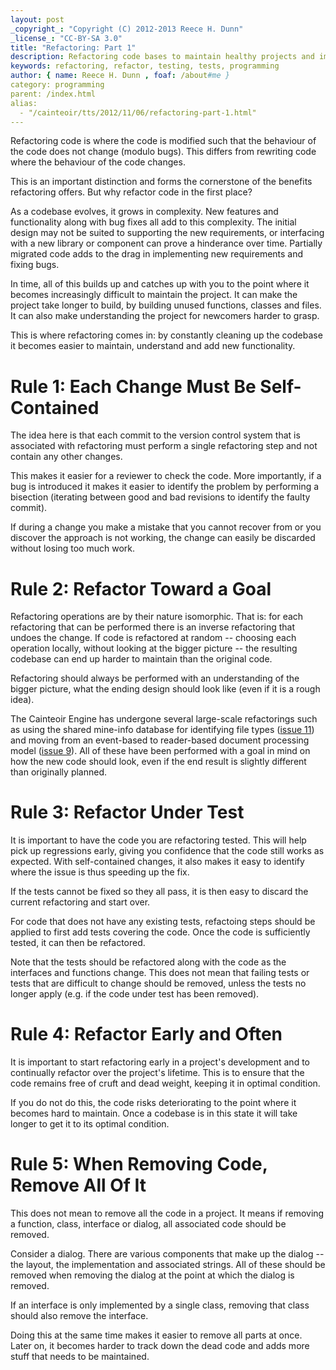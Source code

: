 ```yaml
---
layout: post
_copyright_: "Copyright (C) 2012-2013 Reece H. Dunn"
_license_: "CC-BY-SA 3.0"
title: "Refactoring: Part 1"
description: Refactoring code bases to maintain healthy projects and implementing new features.
keywords: refactoring, refactor, testing, tests, programming
author: { name: Reece H. Dunn , foaf: /about#me }
category: programming
parent: /index.html
alias:
  - "/cainteoir/tts/2012/11/06/refactoring-part-1.html"
---
```


Refactoring code is where the code is modified such that the behaviour of the
code does not change (modulo bugs). This differs from rewriting code where the
behaviour of the code changes.

This is an important distinction and forms the cornerstone of the benefits
refactoring offers. But why refactor code in the first place?

As a codebase evolves, it grows in complexity. New features and functionality
along with bug fixes all add to this complexity. The initial design may not
be suited to supporting the new requirements, or interfacing with a new
library or component can prove a hinderance over time. Partially migrated
code adds to the drag in implementing new requirements and fixing bugs.

In time, all of this builds up and catches up with you to the point where
it becomes increasingly difficult to maintain the project. It can make
the project take longer to build, by building unused functions, classes
and files. It can also make understanding the project for newcomers harder
to grasp.

This is where refactoring comes in: by constantly cleaning up the codebase
it becomes easier to maintain, understand and add new functionality.

# Rule 1: Each Change Must Be Self-Contained

The idea here is that each commit to the version control system that is
associated with refactoring must perform a single refactoring step and
not contain any other changes.

This makes it easier for a reviewer to check the code. More importantly,
if a bug is introduced it makes it easier to identify the problem by
performing a bisection (iterating between good and bad revisions to
identify the faulty commit).

If during a change you make a mistake that you cannot recover from or
you discover the approach is not working, the change can easily be
discarded without losing too much work.

# Rule 2: Refactor Toward a Goal

Refactoring operations are by their nature isomorphic. That is: for each
refactoring that can be performed there is an inverse refactoring that
undoes the change. If code is refactored at random -- choosing each
operation locally, without looking at the bigger picture -- the resulting
codebase can end up harder to maintain than the original code.

Refactoring should always be performed with an understanding of the bigger
picture, what the ending design should look like (even if it is a rough
idea).

The Cainteoir Engine has undergone several large-scale refactorings such as
using the shared mine-info database for identifying file types
([issue 11](https://github.com/rhdunn/cainteoir-engine/issues/11)) and moving
from an event-based to reader-based document processing model
([issue 9](https://github.com/rhdunn/cainteoir-engine/issues/9)). All of these
have been performed with a goal in mind on how the new code should look, even
if the end result is slightly different than originally planned.

# Rule 3: Refactor Under Test

It is important to have the code you are refactoring tested. This will help
pick up regressions early, giving you confidence that the code still works as
expected. With self-contained changes, it also makes it easy to identify where
the issue is thus speeding up the fix.

If the tests cannot be fixed so they all pass, it is then easy to discard the
current refactoring and start over.

For code that does not have any existing tests, refactoing steps should be
applied to first add tests covering the code. Once the code is sufficiently
tested, it can then be refactored.

Note that the tests should be refactored along with the code as the interfaces
and functions change. This does not mean that failing tests or tests that are
difficult to change should be removed, unless the tests no longer apply (e.g.
if the code under test has been removed).

# Rule 4: Refactor Early and Often

It is important to start refactoring early in a project's development and to
continually refactor over the project's lifetime. This is to ensure that the
code remains free of cruft and dead weight, keeping it in optimal condition.

If you do not do this, the code risks deteriorating to the point where it
becomes hard to maintain. Once a codebase is in this state it will take longer
to get it to its optimal condition.

# Rule 5: When Removing Code, Remove All Of It

This does not mean to remove all the code in a project. It means if removing
a function, class, interface or dialog, all associated code should be removed.

Consider a dialog. There are various components that make up the dialog -- the
layout, the implementation and associated strings. All of these should be
removed when removing the dialog at the point at which the dialog is removed.

If an interface is only implemented by a single class, removing that class
should also remove the interface.

Doing this at the same time makes it easier to remove all parts at once. Later
on, it becomes harder to track down the dead code and adds more stuff that
needs to be maintained.
